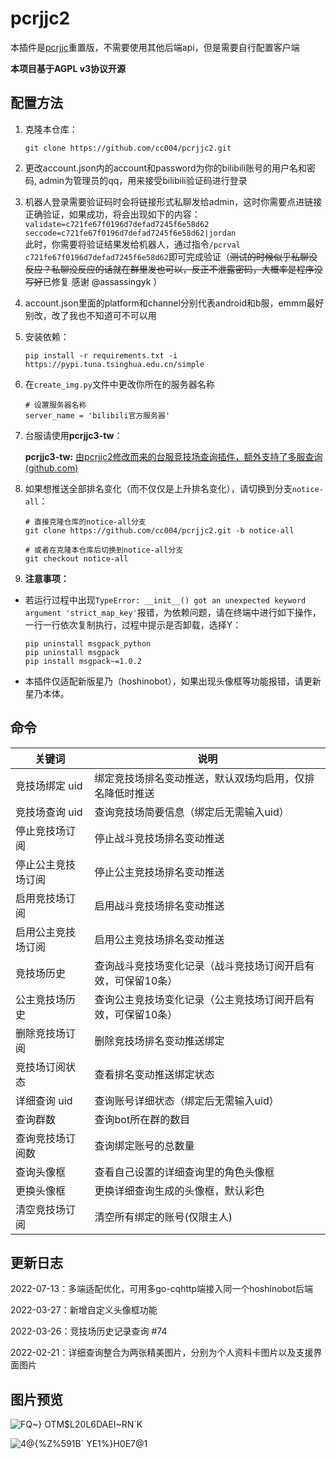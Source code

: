 # pcrjjc2

本插件是[pcrjjc](https://github.com/lulu666lulu/pcrjjc)重置版，不需要使用其他后端api，但是需要自行配置客户端  

**本项目基于AGPL v3协议开源**

## 配置方法

1. 克隆本仓库：

   ```
   git clone https://github.com/cc004/pcrjjc2.git
   ```

2. 更改account.json内的account和password为你的bilibili账号的用户名和密码, admin为管理员的qq，用来接受bilibili验证码进行登录

3. 机器人登录需要验证码时会将链接形式私聊发给admin，这时你需要点进链接正确验证，如果成功，将会出现如下的内容：  
   `
     validate=c721fe67f0196d7defad7245f6e58d62
     seccode=c721fe67f0196d7defad7245f6e58d62|jordan
     `  
     此时，你需要将验证结果发给机器人，通过指令`/pcrval c721fe67f0196d7defad7245f6e58d62`即可完成验证（~~测试的时候似乎私聊没反应？私聊没反应的话就在群里发也可以，反正不泄露密码，大概率是程序没写好~~已修复 感谢 @assassingyk ）

4. account.json里面的platform和channel分别代表android和b服，emmm最好别改，改了我也不知道可不可以用

5. 安装依赖：

   ```
   pip install -r requirements.txt -i https://pypi.tuna.tsinghua.edu.cn/simple
   ```

6. 在`create_img.py`文件中更改你所在的服务器名称

   ```
   # 设置服务器名称
   server_name = 'bilibili官方服务器'
   ```

7. 台服请使用**pcrjjc3-tw**：

   **pcrjjc3-tw:** [由pcrjjc2修改而来的台服竞技场查询插件，额外支持了多服查询 (github.com)](https://github.com/azmiao/pcrjjc3-tw)

8. 如果想推送全部排名变化（而不仅仅是上升排名变化），请切换到分支`notice-all`：

   ```
   # 直接克隆仓库的notice-all分支
   git clone https://github.com/cc004/pcrjjc2.git -b notice-all
   
   # 或者在克隆本仓库后切换到notice-all分支
   git checkout notice-all
   ```

9. **注意事项：**

- 若运行过程中出现`TypeError: __init__() got an unexpected keyword argument 'strict_map_key'`报错，为依赖问题，请在终端中进行如下操作，一行一行依次复制执行，过程中提示是否卸载，选择Y：

   ```
   pip uninstall msgpack_python
   pip uninstall msgpack
   pip install msgpack~=1.0.2
   ```

- 本插件仅适配新版星乃（hoshinobot），如果出现头像框等功能报错，请更新星乃本体。

## 命令

| 关键词             | 说明                                                         |
| ------------------ | ------------------------------------------------------------ |
| 竞技场绑定 uid     | 绑定竞技场排名变动推送，默认双场均启用，仅排名降低时推送     |
| 竞技场查询 uid     | 查询竞技场简要信息（绑定后无需输入uid）                      |
| 停止竞技场订阅     | 停止战斗竞技场排名变动推送                                   |
| 停止公主竞技场订阅 | 停止公主竞技场排名变动推送                                   |
| 启用竞技场订阅     | 启用战斗竞技场排名变动推送                                   |
| 启用公主竞技场订阅 | 启用公主竞技场排名变动推送                                   |
| 竞技场历史         | 查询战斗竞技场变化记录（战斗竞技场订阅开启有效，可保留10条） |
| 公主竞技场历史     | 查询公主竞技场变化记录（公主竞技场订阅开启有效，可保留10条） |
| 删除竞技场订阅     | 删除竞技场排名变动推送绑定                                   |
| 竞技场订阅状态     | 查看排名变动推送绑定状态                                     |
| 详细查询 uid       | 查询账号详细状态（绑定后无需输入uid）                        |
| 查询群数           | 查询bot所在群的数目                                          |
| 查询竞技场订阅数   | 查询绑定账号的总数量                                         |
| 查询头像框         | 查看自己设置的详细查询里的角色头像框                         |
| 更换头像框         | 更换详细查询生成的头像框，默认彩色                           |
| 清空竞技场订阅     | 清空所有绑定的账号(仅限主人)                                 |

## 更新日志

2022-07-13：多端适配优化，可用多go-cqhttp端接入同一个hoshinobot后端

2022-03-27：新增自定义头像框功能

2022-03-26：竞技场历史记录查询 #74

2022-02-21：详细查询整合为两张精美图片，分别为个人资料卡图片以及支援界面图片

## 图片预览
![FQ~} OTM$L20L6DAEI~RN`K](https://user-images.githubusercontent.com/71607036/154993217-a123399a-f187-42d0-a1c9-1611591a33c6.PNG)

![4@{%Z%591B` YE1%}H0E7@1](https://user-images.githubusercontent.com/71607036/154993258-9ab18fae-aa27-480f-b380-68086ff92b84.jpg)
